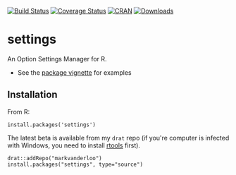 [![Build Status](https://travis-ci.org/markvanderloo/settings.svg)](https://travis-ci.org/markvanderloo/settings) [![Coverage Status](https://coveralls.io/repos/markvanderloo/settings/badge.svg?branch=master&service=github)](https://coveralls.io/github/markvanderloo/settings?branch=master) [![CRAN](http://www.r-pkg.org/badges/version/settings)](http://cran.r-project.org/web/packages/settings/NEWS) [![Downloads](http://cranlogs.r-pkg.org/badges/settings)](http://cran.r-project.org/package=settings/) 

settings
=======

An Option Settings Manager for R.

* See the [package vignette](http://cran.r-project.org/web/packages/settings/vignettes/settings.html) for examples

Installation
---------------
From R:
```
install.packages('settings')
```

The latest beta is available from my `drat` repo (if you're computer is
infected with Windows, you need to install
[rtools](https://cran.r-project.org/bin/windows/Rtools/) first).
```
drat::addRepo("markvanderloo")
install.packages("settings", type="source")
```


